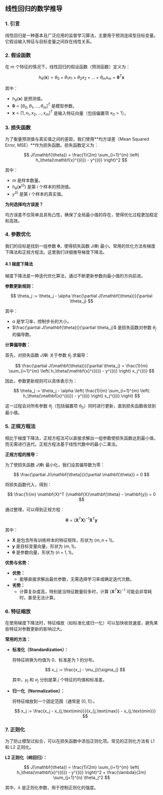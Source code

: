 

## 线性回归的数学推导

### 1. 引言

线性回归是一种基本且广泛应用的监督学习算法，主要用于预测连续型目标变量。它假设输入特征与目标变量之间存在线性关系。

### 2. 假设函数

在 $m$ 个特征的情况下，线性回归的假设函数（预测函数）定义为：

$$
h_\theta(\mathbf{x}) = \theta_0 + \theta_1 x_1 + \theta_2 x_2 + \dots + \theta_m x_m = \mathbf{\theta}^T \mathbf{x}
$$

其中：

- $h_\theta(\mathbf{x})$ 是预测值。
- $\mathbf{\theta} = [\theta_0, \theta_1, \dots, \theta_m]^T$ 是模型参数。
- $\mathbf{x} = [1, x_1, x_2, \dots, x_m]^T$ 是输入特征向量（包括偏置项 $x_0 = 1$）。

### 3. 损失函数

为了衡量预测值与真实值之间的差距，我们使用**均方误差（Mean Squared Error, MSE）**作为损失函数。损失函数定义为：

$$
J(\mathbf{\theta}) = \frac{1}{2m} \sum_{i=1}^{m} \left( h_\theta(\mathbf{x}^{(i)}) - y^{(i)} \right)^2
$$

其中：

- $m$ 是样本数量。
- $h_\theta(\mathbf{x}^{(i)})$ 是第 $i$ 个样本的预测值。
- $y^{(i)}$ 是第 $i$ 个样本的真实值。

**为何选择均方误差？**

均方误差不仅简单且具有凸性，确保了全局最小值的存在，使得优化过程更加稳定和高效。

### 4. 参数优化

我们的目标是找到一组参数 $\mathbf{\theta}$，使得损失函数 $J(\mathbf{\theta})$ 最小。常用的优化方法有梯度下降法和正规方程法。这里我们详细推导梯度下降法。

#### 4.1 梯度下降法

梯度下降法是一种迭代优化算法，通过不断更新参数向最小值的方向前进。

**参数更新规则：**

$$
\theta_j := \theta_j - \alpha \frac{\partial J(\mathbf{\theta})}{\partial \theta_j}
$$

其中：

- $\alpha$ 是学习率，控制步长的大小。
- $\frac{\partial J(\mathbf{\theta})}{\partial \theta_j}$ 是损失函数对参数 $\theta_j$ 的偏导数。

**计算偏导数：**

首先，对损失函数 $J(\mathbf{\theta})$ 关于参数 $\theta_j$ 求偏导：

$$
\frac{\partial J(\mathbf{\theta})}{\partial \theta_j} = \frac{1}{m} \sum_{i=1}^{m} \left( h_\theta(\mathbf{x}^{(i)}) - y^{(i)} \right) x_j^{(i)}
$$

因此，参数更新规则可以具体表示为：

$$
\theta_j := \theta_j - \alpha \left( \frac{1}{m} \sum_{i=1}^{m} \left( h_\theta(\mathbf{x}^{(i)}) - y^{(i)} \right) x_j^{(i)} \right)
$$

这一过程会对所有参数 $\theta_j$（包括偏置项 $\theta_0$）同时进行更新，直到损失函数收敛到最小值。

### 5. 正规方程法

相比于梯度下降法，正规方程法可以直接求解出一组参数使损失函数达到最小值，而无需进行迭代。正规方程法基于线性代数中的最小二乘法。

**正规方程的推导：**

为了使损失函数 $J(\mathbf{\theta})$ 最小化，我们设其偏导数为零：

$$
\frac{\partial J(\mathbf{\theta})}{\partial \mathbf{\theta}} = 0
$$

将损失函数代入，得到：

$$
\frac{1}{m} \mathbf{X}^T (\mathbf{X}\mathbf{\theta} - \mathbf{y}) = 0
$$

通过整理，可以得到正规方程：

$$
\mathbf{\theta} = (\mathbf{X}^T \mathbf{X})^{-1} \mathbf{X}^T \mathbf{y}
$$

其中：

- $\mathbf{X}$ 是包含所有训练样本的特征矩阵，形状为 $(m, n+1)$。
- $\mathbf{y}$ 是目标变量向量，形状为 $(m, 1)$。
- $\mathbf{\theta}$ 是参数向量，形状为 $(n+1, 1)$。

**优势与劣势：**

- **优势：**
  - 能够直接求解出最优参数，无需选择学习率或确定迭代次数。
- **劣势：**
  - 计算复杂度高，特别是当特征数量较多时，计算 $(\mathbf{X}^T \mathbf{X})^{-1}$ 可能会非常耗时，甚至无法计算。

### 6. 特征缩放

在使用梯度下降法时，特征缩放（如标准化或归一化）可以加快收敛速度，避免某些特征对参数更新的影响过大。

**常用的方法：**

- **标准化（Standardization）：**
  
  将特征转换为均值为 $0$、标准差为 $1$ 的分布。
  
  $$
  x_j := \frac{x_j - \mu_j}{\sigma_j}
  $$
  
  其中，$\mu_j$ 和 $\sigma_j$ 分别是第 $j$ 个特征的均值和标准差。

- **归一化（Normalization）：**
  
  将特征缩放到一个固定范围（通常是 $[0, 1]$）。
  
  $$
  x_j := \frac{x_j - x_{j,\text{min}}}{x_{j,\text{max}} - x_{j,\text{min}}}
  $$

### 7. 正则化

为了防止模型过拟合，可以在损失函数中添加正则化项。常见的正则化方法有 L1 和 L2 正则化。

**L2 正则化（岭回归）：**

$$
J(\mathbf{\theta}) = \frac{1}{2m} \sum_{i=1}^{m} \left( h_\theta(\mathbf{x}^{(i)}) - y^{(i)} \right)^2 + \frac{\lambda}{2m} \sum_{j=1}^{n} \theta_j^2
$$

其中，$\lambda$ 是正则化参数，用于控制正则化的强度。

